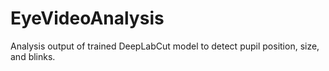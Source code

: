 # EyeVideoAnalysis
Analysis output of trained DeepLabCut model to detect pupil position, size, and blinks.
